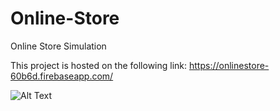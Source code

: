 # Online-Store
Online Store Simulation

This project is hosted on the following link:
https://onlinestore-60b6d.firebaseapp.com/

![Alt Text](https://imgflip.com/gif/31k4gk)

